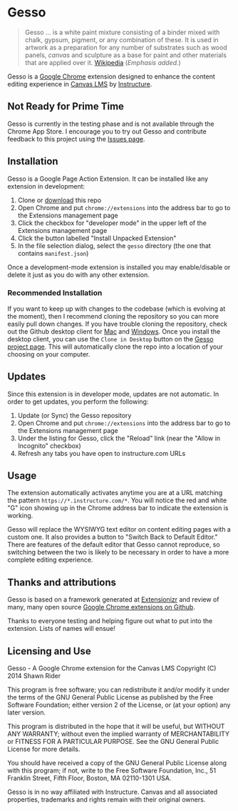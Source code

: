 # Gesso

>  Gesso &hellip; is a white paint mixture consisting of a binder mixed with chalk, gypsum, pigment, or any combination of these. It is used in artwork as a preparation for any number of substrates such as wood panels, *canvas* and sculpture as a base for paint and other materials that are applied over it.
> [Wikipedia](http://en.wikipedia.org/wiki/Gesso) (_Emphasis added._)

Gesso is a [Google Chrome](http://www.google.com/chrome/) extension designed to enhance the content editing experience in [Canvas LMS](http://canvas.instructure.com) by [Instructure](http://instructure.com).

## Not Ready for Prime Time

Gesso is currently in the testing phase and is not available through the Chrome App Store. I encourage you to try out Gesso and contribute feedback to this project using the [Issues page](https://github.com/shawnr/gesso/issues). 

## Installation

Gesso is a Google Page Action Extension. It can be installed like any extension in development:

1. Clone or [download](https://github.com/shawnr/gesso/archive/master.zip) this repo
2. Open Chrome and put ``chrome://extensions`` into the address bar to go to the Extensions management page
3. Click the checkbox for "developer mode" in the upper left of the Extensions management page
4. Click the button labelled "Install Unpacked Extension"
5. In the file selection dialog, select the ``gesso`` directory (the one that contains ``manifest.json``)

Once a development-mode extension is installed you may enable/disable or delete it just as you do with any other extension.

### Recommended Installation

If you want to keep up with changes to the codebase (which is evolving at the moment), then I recommend cloning the repository so you can more easily pull down changes. If you have trouble cloning the repository, check out the Github desktop client for [Mac](http://mac.github.com) and [Windows](http://windows.github.com). Once you install the desktop client, you can use the ``Clone in Desktop`` button on the [Gesso project page](https://github.com/shawnr/gesso). This will automatically clone the repo into a location of your choosing on your computer.

## Updates

Since this extension is in developer mode, updates are not automatic. In order to get updates, you perform the following:

1. Update (or Sync) the Gesso repository
2. Open Chrome and put ``chrome://extensions`` into the address bar to go to the Extensions management page
3. Under the listing for Gesso, click the "Reload" link (near the "Allow in Incognito" checkbox)
4. Refresh any tabs you have open to instructure.com URLs

## Usage

The extension automatically activates anytime you are at a URL matching the pattern ``https://*.instructure.com/*``. You will notice the red and white "G" icon showing up in the Chrome address bar to indicate the extension is working.

Gesso will replace the WYSIWYG text editor on content editing pages with a custom one. It also provides a button to "Switch Back to Default Editor." There are features of the default editor that Gesso cannot reproduce, so switching between the two is likely to be necessary in order to have a more complete editing experience.

## Thanks and attributions

Gesso is based on a framework generated at [Extensionizr](http://extensionizr.com/) and review of many, many open source [Google Chrome extensions on Github](https://github.com/search?q=chrome+extension). 

Thanks to everyone testing and helping figure out what to put into the extension. Lists of names will ensue!

## Licensing and Use

Gesso - A Google Chrome extension for the Canvas LMS
Copyright (C) 2014  Shawn Rider

This program is free software; you can redistribute it and/or modify
it under the terms of the GNU General Public License as published by
the Free Software Foundation; either version 2 of the License, or
(at your option) any later version.

This program is distributed in the hope that it will be useful,
but WITHOUT ANY WARRANTY; without even the implied warranty of
MERCHANTABILITY or FITNESS FOR A PARTICULAR PURPOSE.  See the
GNU General Public License for more details.

You should have received a copy of the GNU General Public License along
with this program; if not, write to the Free Software Foundation, Inc.,
51 Franklin Street, Fifth Floor, Boston, MA 02110-1301 USA.

Gesso is in no way affiliated with Instructure. Canvas and all associated properties, trademarks and rights remain with their original owners.